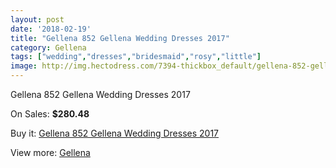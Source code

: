 ```yaml
---
layout: post
date: '2018-02-19'
title: "Gellena 852 Gellena Wedding Dresses 2017"
category: Gellena
tags: ["wedding","dresses","bridesmaid","rosy","little"]
image: http://img.hectodress.com/7394-thickbox_default/gellena-852-gellena-wedding-dresses-2013.jpg
---
```

Gellena 852 Gellena Wedding Dresses 2017

On Sales: **$280.48**
<a href="https://www.hectodress.com/gellena/3655-gellena-852-gellena-wedding-dresses-2013.html"><amp-img layout="responsive" width="600" height="600" src="//img.hectodress.com/7394-thickbox_default/gellena-852-gellena-wedding-dresses-2013.jpg" alt="Gellena 852 Gellena Wedding Dresses 2017 0" /></a>
<a href="https://www.hectodress.com/gellena/3655-gellena-852-gellena-wedding-dresses-2013.html"><amp-img layout="responsive" width="600" height="600" src="//img.hectodress.com/7396-thickbox_default/gellena-852-gellena-wedding-dresses-2013.jpg" alt="Gellena 852 Gellena Wedding Dresses 2017 1" /></a>
<a href="https://www.hectodress.com/gellena/3655-gellena-852-gellena-wedding-dresses-2013.html"><amp-img layout="responsive" width="600" height="600" src="//img.hectodress.com/7395-thickbox_default/gellena-852-gellena-wedding-dresses-2013.jpg" alt="Gellena 852 Gellena Wedding Dresses 2017 2" /></a>

Buy it: [Gellena 852 Gellena Wedding Dresses 2017](https://www.hectodress.com/gellena/3655-gellena-852-gellena-wedding-dresses-2013.html "Gellena 852 Gellena Wedding Dresses 2017")

View more: [Gellena](https://www.hectodress.com/63-gellena "Gellena")